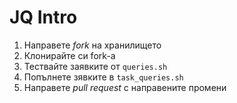 # JQ Intro

1. Направете _fork_ на хранилището
2. Клонирайте си fork-a
3. Тествайте заявките от `queries.sh`
4. Попълнете зявките в `task_queries.sh`
5. Направете _pull request_ с направените промени
